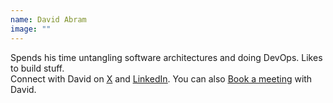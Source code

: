 ```yaml
---
name: David Abram
image: ""
---
```


Spends his time untangling software architectures and doing DevOps. Likes to build stuff.  
Connect with David on <ins>[X](https://x.com/devabram)</ins> and <ins>[LinkedIn](https://www.linkedin.com/in/david-abram/)</ins>. You can also <ins>[Book a meeting](https://cal.com/davidabram/30min)</ins> with David.
